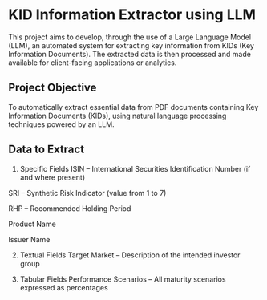 # KID Information Extractor using LLM
This project aims to develop, through the use of a Large Language Model (LLM), an automated system for extracting key information from KIDs (Key Information Documents). The extracted data is then processed and made available for client-facing applications or analytics.

## Project Objective
To automatically extract essential data from PDF documents containing Key Information Documents (KIDs), using natural language processing techniques powered by an LLM.

## Data to Extract
1. Specific Fields
ISIN – International Securities Identification Number (if and where present)

SRI – Synthetic Risk Indicator (value from 1 to 7)

RHP – Recommended Holding Period

Product Name

Issuer Name

2. Textual Fields
Target Market – Description of the intended investor group

3. Tabular Fields
Performance Scenarios – All maturity scenarios expressed as percentages



